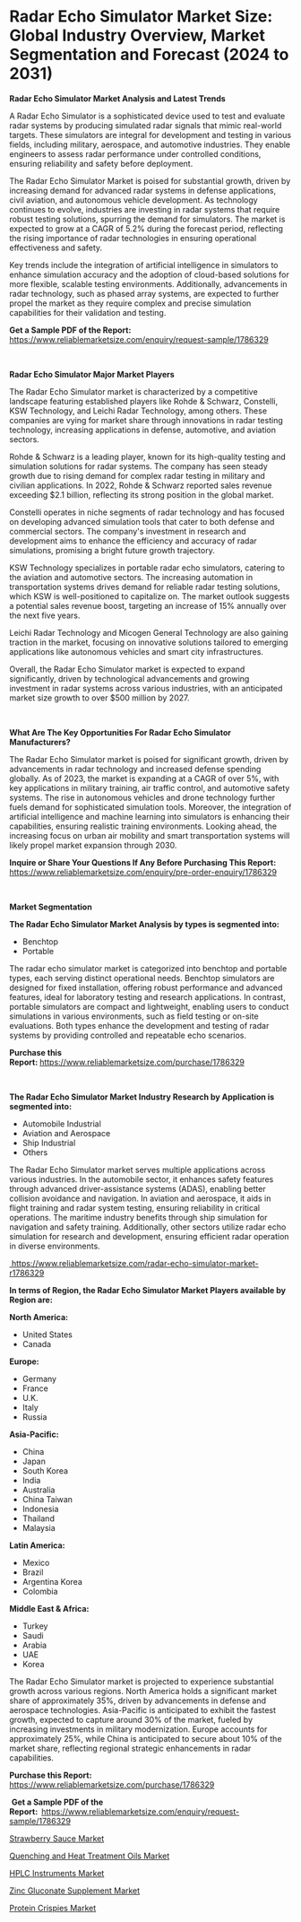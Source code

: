 <p><h1>Radar Echo Simulator Market Size: Global Industry Overview, Market Segmentation and Forecast (2024 to 2031)</h1></p><p><strong>Radar Echo Simulator Market Analysis and Latest Trends</strong></p>
<p><p>A Radar Echo Simulator is a sophisticated device used to test and evaluate radar systems by producing simulated radar signals that mimic real-world targets. These simulators are integral for development and testing in various fields, including military, aerospace, and automotive industries. They enable engineers to assess radar performance under controlled conditions, ensuring reliability and safety before deployment.</p><p>The Radar Echo Simulator Market is poised for substantial growth, driven by increasing demand for advanced radar systems in defense applications, civil aviation, and autonomous vehicle development. As technology continues to evolve, industries are investing in radar systems that require robust testing solutions, spurring the demand for simulators. The market is expected to grow at a CAGR of 5.2% during the forecast period, reflecting the rising importance of radar technologies in ensuring operational effectiveness and safety.</p><p>Key trends include the integration of artificial intelligence in simulators to enhance simulation accuracy and the adoption of cloud-based solutions for more flexible, scalable testing environments. Additionally, advancements in radar technology, such as phased array systems, are expected to further propel the market as they require complex and precise simulation capabilities for their validation and testing.</p></p>
<p><strong>Get a Sample PDF of the Report:&nbsp;</strong> <a href="https://www.reliablemarketsize.com/enquiry/request-sample/1786329?utm_campaign=1175&utm_medium=2&utm_source=Github&utm_content=ia&utm_term=09102024&utm_id=radar-echo-simulator">https://www.reliablemarketsize.com/enquiry/request-sample/1786329</a></p>
<p>&nbsp;</p>
<p><strong>Radar Echo Simulator Major Market Players</strong></p>
<p><p>The Radar Echo Simulator market is characterized by a competitive landscape featuring established players like Rohde & Schwarz, Constelli, KSW Technology, and Leichi Radar Technology, among others. These companies are vying for market share through innovations in radar testing technology, increasing applications in defense, automotive, and aviation sectors.</p><p>Rohde & Schwarz is a leading player, known for its high-quality testing and simulation solutions for radar systems. The company has seen steady growth due to rising demand for complex radar testing in military and civilian applications. In 2022, Rohde & Schwarz reported sales revenue exceeding $2.1 billion, reflecting its strong position in the global market.</p><p>Constelli operates in niche segments of radar technology and has focused on developing advanced simulation tools that cater to both defense and commercial sectors. The company's investment in research and development aims to enhance the efficiency and accuracy of radar simulations, promising a bright future growth trajectory.</p><p>KSW Technology specializes in portable radar echo simulators, catering to the aviation and automotive sectors. The increasing automation in transportation systems drives demand for reliable radar testing solutions, which KSW is well-positioned to capitalize on. The market outlook suggests a potential sales revenue boost, targeting an increase of 15% annually over the next five years.</p><p>Leichi Radar Technology and Micogen General Technology are also gaining traction in the market, focusing on innovative solutions tailored to emerging applications like autonomous vehicles and smart city infrastructures. </p><p>Overall, the Radar Echo Simulator market is expected to expand significantly, driven by technological advancements and growing investment in radar systems across various industries, with an anticipated market size growth to over $500 million by 2027.</p></p>
<p>&nbsp;</p>
<p><strong>What Are The Key Opportunities For Radar Echo Simulator Manufacturers?</strong></p>
<p><p>The Radar Echo Simulator market is poised for significant growth, driven by advancements in radar technology and increased defense spending globally. As of 2023, the market is expanding at a CAGR of over 5%, with key applications in military training, air traffic control, and automotive safety systems. The rise in autonomous vehicles and drone technology further fuels demand for sophisticated simulation tools. Moreover, the integration of artificial intelligence and machine learning into simulators is enhancing their capabilities, ensuring realistic training environments. Looking ahead, the increasing focus on urban air mobility and smart transportation systems will likely propel market expansion through 2030.</p></p>
<p><strong>Inquire or Share Your Questions If Any Before Purchasing This Report:</strong> <a href="https://www.reliablemarketsize.com/enquiry/pre-order-enquiry/1786329?utm_campaign=1175&utm_medium=2&utm_source=Github&utm_content=ia&utm_term=09102024&utm_id=radar-echo-simulator">https://www.reliablemarketsize.com/enquiry/pre-order-enquiry/1786329</a></p>
<p>&nbsp;</p>
<p><strong>Market Segmentation</strong></p>
<p><strong>The Radar Echo Simulator Market Analysis by types is segmented into:</strong></p>
<p><ul><li>Benchtop</li><li>Portable</li></ul></p>
<p><p>The radar echo simulator market is categorized into benchtop and portable types, each serving distinct operational needs. Benchtop simulators are designed for fixed installation, offering robust performance and advanced features, ideal for laboratory testing and research applications. In contrast, portable simulators are compact and lightweight, enabling users to conduct simulations in various environments, such as field testing or on-site evaluations. Both types enhance the development and testing of radar systems by providing controlled and repeatable echo scenarios.</p></p>
<p><strong>Purchase this Report:&nbsp;</strong><a href="https://www.reliablemarketsize.com/purchase/1786329?utm_campaign=1175&utm_medium=2&utm_source=Github&utm_content=ia&utm_term=09102024&utm_id=radar-echo-simulator">https://www.reliablemarketsize.com/purchase/1786329</a></p>
<p>&nbsp;</p>
<p><strong>The Radar Echo Simulator Market Industry Research by Application is segmented into:</strong></p>
<p><ul><li>Automobile Industrial</li><li>Aviation and Aerospace</li><li>Ship Industrial</li><li>Others</li></ul></p>
<p><p>The Radar Echo Simulator market serves multiple applications across various industries. In the automobile sector, it enhances safety features through advanced driver-assistance systems (ADAS), enabling better collision avoidance and navigation. In aviation and aerospace, it aids in flight training and radar system testing, ensuring reliability in critical operations. The maritime industry benefits through ship simulation for navigation and safety training. Additionally, other sectors utilize radar echo simulation for research and development, ensuring efficient radar operation in diverse environments.</p></p>
<p><a href="https://www.reliablemarketsize.com/radar-echo-simulator-market-r1786329?utm_campaign=1175&utm_medium=2&utm_source=Github&utm_content=ia&utm_term=09102024&utm_id=radar-echo-simulator">&nbsp;https://www.reliablemarketsize.com/radar-echo-simulator-market-r1786329</a></p>
<p><strong>In terms of Region, the Radar Echo Simulator Market Players available by Region are:</strong></p>
<p>
    <p> <strong> North America: </strong>
        <ul>
            <li>United States</li>
            <li>Canada</li>
        </ul>
        </p> 
    <p> <strong> Europe: </strong>
        <ul>
            <li>Germany</li>
            <li>France</li>
            <li>U.K.</li>
            <li>Italy</li>
            <li>Russia</li>
        </ul>
        </p> 
    <p> <strong> Asia-Pacific: </strong>
        <ul>
            <li>China</li>
            <li>Japan</li>
            <li>South Korea</li>
            <li>India</li>
            <li>Australia</li>
            <li>China Taiwan</li>
            <li>Indonesia</li>
            <li>Thailand</li>
            <li>Malaysia</li>
        </ul>
        </p> 
    <p> <strong> Latin America: </strong>
        <ul>
            <li>Mexico</li>
            <li>Brazil</li>
            <li>Argentina Korea</li>
            <li>Colombia</li>
        </ul>
        </p> 
    <p> <strong> Middle East & Africa: </strong>
        <ul>
            <li>Turkey</li>
            <li>Saudi</li>
            <li>Arabia</li>
            <li>UAE</li>
            <li>Korea</li>
        </ul>
    </p>
    </p>
<p><p>The Radar Echo Simulator market is projected to experience substantial growth across various regions. North America holds a significant market share of approximately 35%, driven by advancements in defense and aerospace technologies. Asia-Pacific is anticipated to exhibit the fastest growth, expected to capture around 30% of the market, fueled by increasing investments in military modernization. Europe accounts for approximately 25%, while China is anticipated to secure about 10% of the market share, reflecting regional strategic enhancements in radar capabilities.</p></p>
<p><strong>Purchase this Report: </strong><a href="https://www.reliablemarketsize.com/purchase/1786329?utm_campaign=1175&utm_medium=2&utm_source=Github&utm_content=ia&utm_term=09102024&utm_id=radar-echo-simulator">https://www.reliablemarketsize.com/purchase/1786329</a></p>
<p>&nbsp;<strong>Get a Sample PDF of the Report:&nbsp;&nbsp;</strong><a href="https://www.reliablemarketsize.com/enquiry/request-sample/1786329?utm_campaign=1175&utm_medium=2&utm_source=Github&utm_content=ia&utm_term=09102024&utm_id=radar-echo-simulator">https://www.reliablemarketsize.com/enquiry/request-sample/1786329</a></p>
<p><strong></strong></p>
<p><p><a href="https://issuu.com/reportprime-2/docs/strawberry-sauce-market-size-2030.p_54aed1d1791895?utm_campaign=1175&utm_medium=2&utm_source=Github&utm_content=ia&utm_term=09102024&utm_id=radar-echo-simulator">Strawberry Sauce Market</a></p><p><a href="https://github.com/ellenqyqdyches/Market-Research-Report-List-1/blob/main/quenching-and-heat-treatment-oils-market.md?utm_campaign=1175&utm_medium=2&utm_source=Github&utm_content=ia&utm_term=09102024&utm_id=radar-echo-simulator">Quenching and Heat Treatment Oils Market</a></p><p><a href="https://www.linkedin.com/pulse/why-should-you-invest-hplc-instruments-market-trends-leading-oywtf?utm_campaign=1175&utm_medium=2&utm_source=Github&utm_content=ia&utm_term=09102024&utm_id=radar-echo-simulator">HPLC Instruments Market</a></p><p><a href="https://www.linkedin.com/pulse/zinc-gluconate-supplement-market-size-growth-trends-statistics-lkabf?utm_campaign=1175&utm_medium=2&utm_source=Github&utm_content=ia&utm_term=09102024&utm_id=radar-echo-simulator">Zinc Gluconate Supplement Market</a></p><p><a href="https://issuu.com/reportprime-2/docs/protein-crispies-market-size-2030.p_4e0c0ec725801f?utm_campaign=1175&utm_medium=2&utm_source=Github&utm_content=ia&utm_term=09102024&utm_id=radar-echo-simulator">Protein Crispies Market</a></p></p>